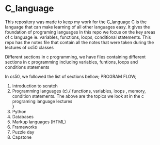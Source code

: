 # C_language

This repository was made to keep my work for the C_language
C is the language that can make learning of all other languages easy. It gives the foundation of programing languages
In this repo we focus on the key areas of c language ie. variables, functions, loops, conditional statements.
This repo has the notes file that contain all the notes that were taken during the lectures of cs50 classes

Different sections in c programming, we have files containing different sections in c programming including variables, funtions, loops and conditions statements

In cs50, we followed the list of sections bellow;
PROGRAM FLOW;

1. Introduction to scratch
2. Programming languages (c).{
   functions, variables, loops , memory, condition statements. The above are the topics we look at in the c programing language lectures  
   }
3. Python
4. Databases
5. Markup languages (HTML)
6. Frameworks
7. Puzzle day
8. Capstone
